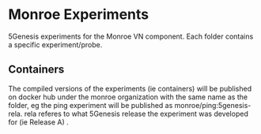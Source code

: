 
# Monroe Experiments
5Genesis experiments for the Monroe VN component. Each folder contains a specific experiment/probe.

## Containers
The compiled versions of the experiments (ie containers) will be published on docker hub under the monroe organization with the same name as the folder, eg the ping experiment will be published as monroe/ping:5genesis-rela. rela referes to what 5Genesis release the experiment was developed for (ie Release A) .
